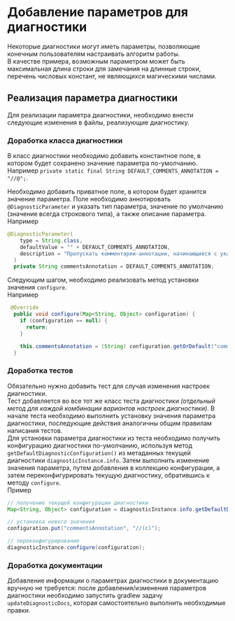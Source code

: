 # Добавление параметров для диагностики

Некоторые диагностики могут иметь параметры, позволяющие конечным пользователям настраивать алгоритм работы.  
В качестве примера, возможным параметром может быть максимальная длина строки для замечания на длинные строки, перечень числовых констант, не являющихся магическими числами.

## Реализация параметра диагностики

Для реализации параметра диагностики, необходимо внести следующие изменения в файлы, реализующие диагностику.

### Доработка класса диагностики

В класс диагностики необходимо добавить константное поле, в котором будет сохранено значение параметра по-умолчанию.
Например `private static final String DEFAULT_COMMENTS_ANNOTATION = "//@";`.

Необходимо добавить приватное поле, в котором будет хранится значение параметра. Поле необходимо аннотировать `@DiagnosticParameter` и указать тип параметра, значение по умолчанию (значение всегда строкового типа), а также описание параметра.  
Например

```java
@DiagnosticParameter(
    type = String.class,
    defaultValue = "" + DEFAULT_COMMENTS_ANNOTATION,
    description = "Пропускать комментарии-аннотации, начинающиеся с указанных подстрок. Список через запятую. Например: //@,//(c)"
  )
  private String commentsAnnotation = DEFAULT_COMMENTS_ANNOTATION;

```

Следующим шагом, необходимо реализовать метод установки значения `configure`.  
Например

```java
 @Override
  public void configure(Map<String, Object> configuration) {
    if (configuration == null) {
      return;
    }

    this.commentsAnnotation = (String) configuration.getOrDefault("commentsAnnotation", commentsAnnotation);
  }

```

### Доработка тестов

Обязательно нужно добавить тест для случая изменения настроек диагностики.  
Тест добавляется во все тот же класс теста диагностики _(отдельный метод для каждой комбинации вариантов настроек диагностики)_. В начале теста необходимо выполнить установку значения параметра диагностики, последующие действия аналогичны общим правилам написания тестов.  
Для установки параметра диагностики из теста необходимо получить конфигурацию диагностики по-умолчанию, используя метод `getDefaultDiagnosticConfiguration()` из метаданных текущей диагностики `diagnosticInstance.info`. Затем выполнить изменение значения параметра, путем добавления в коллекцию конфигурации, а затем переконфигурировать текущую диагностику, обратившись к методу `configure`.  
Пример

```java
// получение текущей конфигурации диагностики
Map<String, Object> configuration = diagnosticInstance.info.getDefaultDiagnosticConfiguration();

// установка нового значения
configuration.put("commentsAnnotation", "//(с)");

// переконфигурирование
diagnosticInstance.configure(configuration);

```

### Доработка документации

Добавление информации о параметрах диагностики в документацию вручную не требуется: после добавления/изменения параметров диагностики необходимо запустить gradlew задачу `updateDiagnosticDocs`, которая самостоятельно выполнить необходимые правки.
